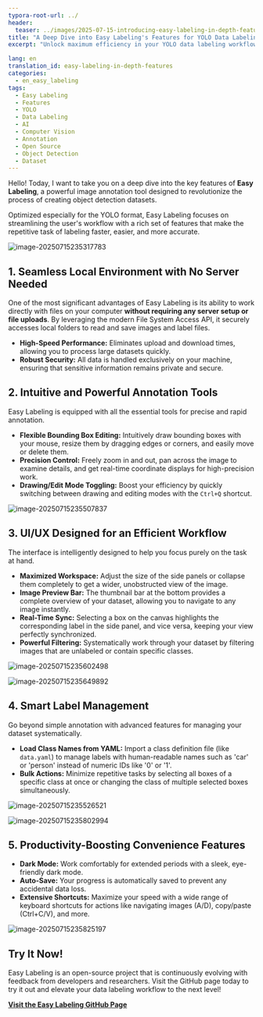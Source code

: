 ```yaml
---
typora-root-url: ../
header:
  teaser: ../images/2025-07-15-introducing-easy-labeling-in-depth-features/image-20250715235507837.png
title: "A Deep Dive into Easy Labeling's Features for YOLO Data Labeling"
excerpt: "Unlock maximum efficiency in your YOLO data labeling workflow. This guide explores Easy Labeling's powerful features, from local file access and advanced annotation tools to smart label management for object detection. Everything you need for efficient dataset creation is here."

lang: en
translation_id: easy-labeling-in-depth-features
categories:
  - en_easy_labeling
tags:
  - Easy Labeling
  - Features
  - YOLO
  - Data Labeling
  - AI
  - Computer Vision
  - Annotation
  - Open Source
  - Object Detection
  - Dataset
---
```


Hello! Today, I want to take you on a deep dive into the key features of **Easy Labeling**, a powerful image annotation tool designed to revolutionize the process of creating object detection datasets.

Optimized especially for the YOLO format, Easy Labeling focuses on streamlining the user's workflow with a rich set of features that make the repetitive task of labeling faster, easier, and more accurate.

![image-20250715235317783](/images/2025-07-15-easy-labeling-in-depth-features/image-20250715235317783.png)

## 1. Seamless Local Environment with No Server Needed

One of the most significant advantages of Easy Labeling is its ability to work directly with files on your computer **without requiring any server setup or file uploads**. By leveraging the modern File System Access API, it securely accesses local folders to read and save images and label files.

-   **High-Speed Performance:** Eliminates upload and download times, allowing you to process large datasets quickly.
-   **Robust Security:** All data is handled exclusively on your machine, ensuring that sensitive information remains private and secure.

<!-- Recommended Image: A screenshot showing the process of clicking the 'Open Directory' button or selecting an image folder from the local file explorer. -->

## 2. Intuitive and Powerful Annotation Tools

Easy Labeling is equipped with all the essential tools for precise and rapid annotation.

-   **Flexible Bounding Box Editing:** Intuitively draw bounding boxes with your mouse, resize them by dragging edges or corners, and easily move or delete them.
-   **Precision Control:** Freely zoom in and out, pan across the image to examine details, and get real-time coordinate displays for high-precision work.
-   **Drawing/Edit Mode Toggling:** Boost your efficiency by quickly switching between drawing and editing modes with the `Ctrl+Q` shortcut.

![image-20250715235507837](/images/2025-07-15-introducing-easy-labeling-in-depth-features/image-20250715235507837.png)

## 3. UI/UX Designed for an Efficient Workflow

The interface is intelligently designed to help you focus purely on the task at hand.

-   **Maximized Workspace:** Adjust the size of the side panels or collapse them completely to get a wider, unobstructed view of the image.
-   **Image Preview Bar:** The thumbnail bar at the bottom provides a complete overview of your dataset, allowing you to navigate to any image instantly.
-   **Real-Time Sync:** Selecting a box on the canvas highlights the corresponding label in the side panel, and vice versa, keeping your view perfectly synchronized.
-   **Powerful Filtering:** Systematically work through your dataset by filtering images that are unlabeled or contain specific classes.

![image-20250715235602498](/images/2025-07-15-introducing-easy-labeling-in-depth-features/image-20250715235602498.png)

![image-20250715235649892](/images/2025-07-15-introducing-easy-labeling-in-depth-features/image-20250715235649892.png)



## 4. Smart Label Management

Go beyond simple annotation with advanced features for managing your dataset systematically.

-   **Load Class Names from YAML:** Import a class definition file (like `data.yaml`) to manage labels with human-readable names such as 'car' or 'person' instead of numeric IDs like '0' or '1'.
-   **Bulk Actions:** Minimize repetitive tasks by selecting all boxes of a specific class at once or changing the class of multiple selected boxes simultaneously.

![image-20250715235526521](/images/2025-07-15-introducing-easy-labeling-in-depth-features/image-20250715235526521.png)

![image-20250715235802994](/images/2025-07-15-introducing-easy-labeling-in-depth-features/image-20250715235802994.png)

## 5. Productivity-Boosting Convenience Features

-   **Dark Mode:** Work comfortably for extended periods with a sleek, eye-friendly dark mode.
-   **Auto-Save:** Your progress is automatically saved to prevent any accidental data loss.
-   **Extensive Shortcuts:** Maximize your speed with a wide range of keyboard shortcuts for actions like navigating images (A/D), copy/paste (Ctrl+C/V), and more.

![image-20250715235825197](/images/2025-07-15-introducing-easy-labeling-in-depth-features/image-20250715235825197.png)

## Try It Now!

Easy Labeling is an open-source project that is continuously evolving with feedback from developers and researchers. Visit the GitHub page today to try it out and elevate your data labeling workflow to the next level!

**[Visit the Easy Labeling GitHub Page](https://github.com/MouseBall54/easy_labeling)**
